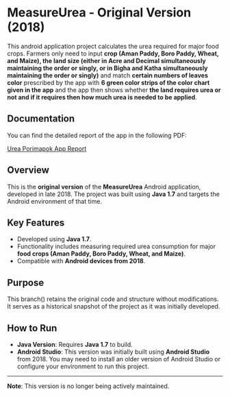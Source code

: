 # MeasureUrea - Original Version (2018)

This android application project calculates the urea required for major food crops. Farmers only need to input **crop (Aman Paddy, Boro Paddy, Wheat, and Maize), the land size (either in Acre and Decimal simultaneously maintaining the order or singly, or in Bigha and Katha simultaneously maintaining the order or singly)** and match **certain numbers of leaves color** prescribed by the app with **6 green color strips of the color chart given in the app** and the app then shows whether **the land requires urea or not and if it requires then how much urea is needed to be applied**.

## Documentation

You can find the detailed report of the app in the following PDF:

[Urea Porimapok App Report](./Urea%20Porimapok%20App%20Report.pdf)

## Overview

This is the **original version** of the **MeasureUrea** Android application, developed in late 2018. The project was built using **Java 1.7** and targets the Android environment of that time.

## Key Features

- Developed using **Java 1.7**.
- Functionality includes measuring required urea consumption for major **food crops (Aman Paddy, Boro Paddy, Wheat, and Maize)**.
- Compatible with **Android devices from 2018**.

## Purpose

This branch() retains the original code and structure without modifications. It serves as a historical snapshot of the project as it was initially developed.

## How to Run

- **Java Version**: Requires **Java 1.7** to build.
- **Android Studio**: This version was initially built using **Android Studio** from 2018. You may need to install an older version of Android Studio or configure your environment to run this project.

---
**Note**: This version is no longer being actively maintained.